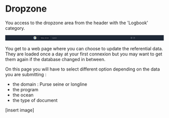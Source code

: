 # Dropzone 

You access to the dropzone area from the header with the 'Logbook' category.

![image](../img/header.png)


You get to a web page where you can choose to update the referential data. They are loaded once a day at your first connexion but you may want to get them again if the database changed in between. 

On this page you will have to select different option depending on the data you are submitting : 

- the domain : Purse seine or longline 
- the program 
- the ocean
- the type of document

[insert image]
